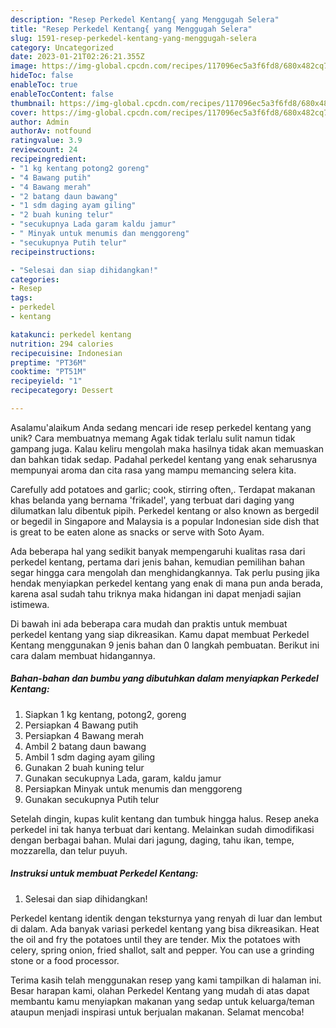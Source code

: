 ```yaml
---
description: "Resep Perkedel Kentang{ yang Menggugah Selera"
title: "Resep Perkedel Kentang{ yang Menggugah Selera"
slug: 1591-resep-perkedel-kentang-yang-menggugah-selera
category: Uncategorized
date: 2023-01-21T02:26:21.355Z
image: https://img-global.cpcdn.com/recipes/117096ec5a3f6fd8/680x482cq70/perkedel-kentang-foto-resep-utama.jpg
hideToc: false
enableToc: true
enableTocContent: false
thumbnail: https://img-global.cpcdn.com/recipes/117096ec5a3f6fd8/680x482cq70/perkedel-kentang-foto-resep-utama.jpg
cover: https://img-global.cpcdn.com/recipes/117096ec5a3f6fd8/680x482cq70/perkedel-kentang-foto-resep-utama.jpg
author: Admin
authorAv: notfound
ratingvalue: 3.9
reviewcount: 24
recipeingredient:
- "1 kg kentang potong2 goreng"
- "4 Bawang putih"
- "4 Bawang merah"
- "2 batang daun bawang"
- "1 sdm daging ayam giling"
- "2 buah kuning telur"
- "secukupnya Lada garam kaldu jamur"
- " Minyak untuk menumis dan menggoreng"
- "secukupnya Putih telur"
recipeinstructions:

- "Selesai dan siap dihidangkan!"
categories:
- Resep
tags:
- perkedel
- kentang

katakunci: perkedel kentang 
nutrition: 294 calories
recipecuisine: Indonesian
preptime: "PT36M"
cooktime: "PT51M"
recipeyield: "1"
recipecategory: Dessert

---
```



Asalamu'alaikum Anda sedang mencari ide resep perkedel kentang yang unik? Cara membuatnya memang Agak tidak terlalu sulit namun tidak gampang juga. Kalau keliru mengolah maka hasilnya tidak akan memuaskan dan bahkan tidak sedap. Padahal perkedel kentang yang enak seharusnya mempunyai aroma dan cita rasa yang mampu memancing selera kita.


Carefully add potatoes and garlic; cook, stirring often,. Terdapat makanan khas belanda yang bernama &#39;frikadel&#39;, yang terbuat dari daging yang dilumatkan lalu dibentuk pipih. Perkedel kentang or also known as bergedil or begedil in Singapore and Malaysia is a popular Indonesian side dish that is great to be eaten alone as snacks or serve with Soto Ayam.

Ada beberapa hal yang sedikit banyak mempengaruhi kualitas rasa dari perkedel kentang, pertama dari jenis bahan, kemudian pemilihan bahan segar hingga cara mengolah dan menghidangkannya. Tak perlu pusing jika hendak menyiapkan perkedel kentang yang enak di mana pun anda berada, karena asal sudah tahu triknya maka hidangan ini dapat menjadi sajian istimewa.


Di bawah ini ada beberapa cara mudah dan praktis untuk membuat perkedel kentang yang siap dikreasikan. Kamu dapat membuat Perkedel Kentang menggunakan 9 jenis bahan dan 0 langkah pembuatan. Berikut ini cara dalam membuat hidangannya.

<!--inarticleads1-->

##### Bahan-bahan dan bumbu yang dibutuhkan dalam menyiapkan Perkedel Kentang:

1. Siapkan 1 kg kentang, potong2, goreng
1. Persiapkan 4 Bawang putih
1. Persiapkan 4 Bawang merah
1. Ambil 2 batang daun bawang
1. Ambil 1 sdm daging ayam giling
1. Gunakan 2 buah kuning telur
1. Gunakan secukupnya Lada, garam, kaldu jamur
1. Persiapkan  Minyak untuk menumis dan menggoreng
1. Gunakan secukupnya Putih telur


Setelah dingin, kupas kulit kentang dan tumbuk hingga halus. Resep aneka perkedel ini tak hanya terbuat dari kentang. Melainkan sudah dimodifikasi dengan berbagai bahan. Mulai dari jagung, daging, tahu ikan, tempe, mozzarella, dan telur puyuh. 

<!--inarticleads2-->

##### Instruksi untuk membuat Perkedel Kentang:


1. Selesai dan siap dihidangkan!

Perkedel kentang identik dengan teksturnya yang renyah di luar dan lembut di dalam. Ada banyak variasi perkedel kentang yang bisa dikreasikan. Heat the oil and fry the potatoes until they are tender. Mix the potatoes with celery, spring onion, fried shallot, salt and pepper. You can use a grinding stone or a food processor. 

Terima kasih telah menggunakan resep yang kami tampilkan di halaman ini. Besar harapan kami, olahan Perkedel Kentang yang mudah di atas dapat membantu kamu menyiapkan makanan yang sedap untuk keluarga/teman ataupun menjadi inspirasi untuk berjualan makanan. Selamat mencoba!
